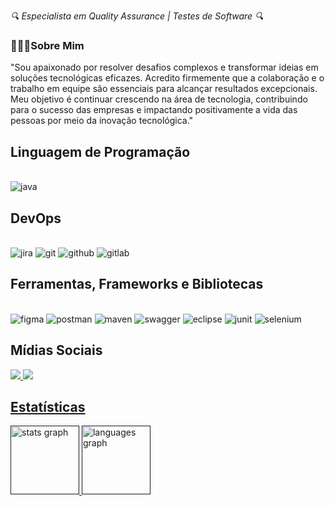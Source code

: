 *🔍 Especialista em Quality Assurance | Testes de Software 🔍*

### 💁🏻‍♀️Sobre Mim

<p align="left">"Sou apaixonado por resolver desafios complexos e transformar ideias em soluções tecnológicas eficazes. Acredito firmemente que a colaboração e o trabalho em equipe são essenciais para alcançar resultados excepcionais. Meu objetivo é continuar crescendo na área de tecnologia, contribuindo para o sucesso das empresas e impactando positivamente a vida das pessoas por meio da inovação tecnológica."</p>

## Linguagem de Programação

<div style="display: inline_block"><br/>
<img aling="center" alt="java" src="https://img.shields.io/badge/Java-ED8B00?style=for-the-badge&logo=openjdk&logoColor=white">

## DevOps

<div style="display: inline_block"><br/>
    <img aling="center" alt="jira" src="https://img.shields.io/badge/Jira-0052CC?style=for-the-badge&logo=Jira&logoColor=white">
    <img aling="center" alt="git" src="https://img.shields.io/badge/GIT-E44C30?style=for-the-badge&logo=git&logoColor=white">
    <img aling="center" alt="github" src="https://img.shields.io/badge/GitHub-100000?style=for-the-badge&logo=github&logoColor=white">
    <img aling="center" alt="gitlab" src="https://img.shields.io/badge/GitLab-330F63?style=for-the-badge&logo=gitlab&logoColor=white">
</div>

## Ferramentas, Frameworks e Bibliotecas

<div style="display: inline_block"><br/>
    <img aling="center" alt="figma" src="https://img.shields.io/badge/Figma-F24E1E?style=for-the-badge&logo=figma&logoColor=white">
    <img aling="center" alt="postman" src="https://img.shields.io/badge/Postman-FF6C37?style=for-the-badge&logo=Postman&logoColor=white">
    <img aling="center" alt="maven" src="https://img.shields.io/badge/apache_maven-C71A36?style=for-the-badge&logo=apachemaven&logoColor=white">
    <img aling="center" alt="swagger" src="https://img.shields.io/badge/Swagger-85EA2D?style=for-the-badge&logo=Swagger&logoColor=white">
    <img aling="center" alt="eclipse" src="https://img.shields.io/badge/Eclipse-2C2255?style=for-the-badge&logo=eclipse&logoColor=white">
    <img aling="center" alt="junit" src="https://img.shields.io/badge/Junit5-25A162?style=for-the-badge&logo=junit5&logoColor=white">
    <img aling="center" alt="selenium" src="https://img.shields.io/badge/Selenium-43B02A?style=for-the-badge&logo=Selenium&logoColor=white">
</div>

## Mídias Sociais

<div>
<a href="https://www.linkedin.com/in/vitor-rodrigues-qa">
    <img src="https://img.shields.io/badge/linkedin-%230077B5.svg?style=for-the-badge&logo=linkedin&logoColor=white" />
   
  <a href="">
    <img src="https://img.shields.io/badge/Instagram-%23E4405F.svg?style=for-the-badge&logo=Instagram&logoColor=white" />
</div>

## Estatísticas

<div align="left">
  <img src="https://github-readme-stats.vercel.app/api?username=VitorInQuality&hide_title=false&hide_rank=false&show_icons=true&include_all_commits=true&count_private=true&disable_animations=false&theme=react&locale=en&hide_border=false&order=1" height="110" alt="stats graph"  />
  <img src="https://github-readme-stats.vercel.app/api/top-langs?username=VitorInQuality&locale=en&hide_title=false&layout=compact&card_width=320&langs_count=5&theme=react&hide_border=false&order=2" height="110" alt="languages graph"  />
</div>



   
  




